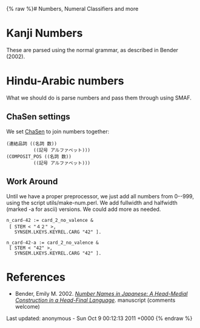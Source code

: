 {% raw %}# Numbers, Numeral Classifiers and more

# Kanji Numbers

These are parsed using the normal grammar, as described in Bender
(2002).

# Hindu-Arabic numbers

What we should do is parse numbers and pass them through using SMAF.

## ChaSen settings

We set [ChaSen](/ChaSen) to join numbers together:

    (連結品詞 ((名詞 数))
              ((記号 アルファベット)))
    (COMPOSIT_POS ((名詞 数))
              ((記号 アルファベット)))

## Work Around

Until we have a proper preprocessor, we just add all numbers from
0--999, using the script utils/make-num.perl. We add fullwidth and
halfwidth (marked -a for ascii) versions. We could add more as needed.

    n_card-42 := card_2_no_valence &
     [ STEM < "４２" >,
       SYNSEM.LKEYS.KEYREL.CARG "42" ].
    
    n_card-42-a := card_2_no_valence &
     [ STEM < "42" >,
       SYNSEM.LKEYS.KEYREL.CARG "42" ].

# References

- Bender, Emily M. 2002. *[Number Names in Japanese: A Head-Medial
Construction in a Head-Final
Language](http:http://faculty.washington.edu/ebender/papers/jnn.pdf)*.
manuscript (comments welcome)

Last updated: anonymous - Sun Oct 9 00:12:13 2011 +0000
{% endraw %}